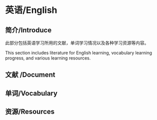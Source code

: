 # 英语/English

## 简介/Introduce

此部分包括英语学习所用的文献，单词学习情况以及各种学习资源等内容。

This section includes literature for English learning, vocabulary learning progress, and various learning resources.
## 文献 /Document

## 单词/Vocabulary 

## 资源/Resources

